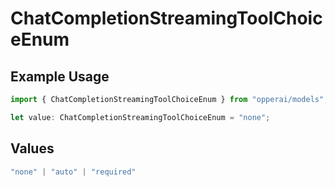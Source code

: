 # ChatCompletionStreamingToolChoiceEnum

## Example Usage

```typescript
import { ChatCompletionStreamingToolChoiceEnum } from "opperai/models";

let value: ChatCompletionStreamingToolChoiceEnum = "none";
```

## Values

```typescript
"none" | "auto" | "required"
```